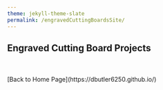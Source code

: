 ```yaml
---
theme: jekyll-theme-slate
permalink: /engravedCuttingBoardsSite/
---
```


## Engraved Cutting Board Projects



<br>
<br>
[Back to Home Page](https://dbutler6250.github.io/)
<br>
